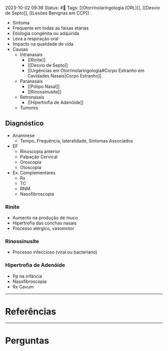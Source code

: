2023-10-02 09:36
Status: #🌱 
Tags: [[Otorrinolaringologia (ORL)]],  [[Desvio de Septo]], [[Lesões Benignas em CCP]]
<br/>
- Sintoma
- Frequente em todas as faixas etárias
- Etiologia congênita ou adquirida
- Leva a respiração oral
- Impacto na qualidade de vida
- Causas
	- Intranasais
		- [[Rinite]]
		- [[Desvio de Septo]] 
		- [[Urgências em Otorrinolaringologia#Corpo Estranho em Cavidades Nasais|Corpo Estranho]]
	- Paranasais
		- [[Pólipo Nasal]]
		- [[Rinossinusite]]
	- Retronasais
		- [[Hipertrofia de Adenóide]]
	- Tumores
## Diagnóstico
- Anamnese
	- Tempo, Frequência, lateralidade, Sintomas Associados
- EF
	- Rinoscopia anterior
	- Palpação Cervical
	- Oroscopia
	- Otoscopia
- Ex. Complementares
	- Rx
	- TC
	- RNM
	- Nasofibroscopia
### Rinite
- Aumento na produção de muco
- Hipertrofia das conchas nasais
- Processo alérgico, vasomotor
### Rinossinusite
- Processo infeccioso (viral ou bacteriano)
### Hipertrofia de Adenóide
- Pp na infância
- Nasofibroscopia
- Rx Cavum 
____
# Referências
---
# Perguntas

